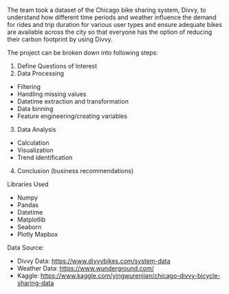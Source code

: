 The team took a dataset of the Chicago bike sharing system, Divvy, to understand how different time periods and weather influence the demand for rides and trip duration for various user types and ensure adequate bikes are available across the city so that everyone has the option of reducing their carbon footprint by using Divvy.

The project can be broken down into following steps:
1. Define Questions of Interest
2. Data Processing
  - Filtering
  - Handling missing values
  - Datetime extraction and transformation
  - Data binning
  - Feature engineering/creating variables
3. Data Analysis
  - Calculation
  - Visualization
  - Trend identification
4. Conclusion (business recommendations)
  
Libraries Used
  - Numpy
  - Pandas
  - Datetime
  - Matplotlib
  - Seaborn
  - Plotly Mapbox

Data Source:
 - Divvy Data: https://www.divvybikes.com/system-data
 - Weather Data: https://www.wunderground.com/
 - Kaggle: https://www.kaggle.com/yingwurenjian/chicago-divvy-bicycle-sharing-data

